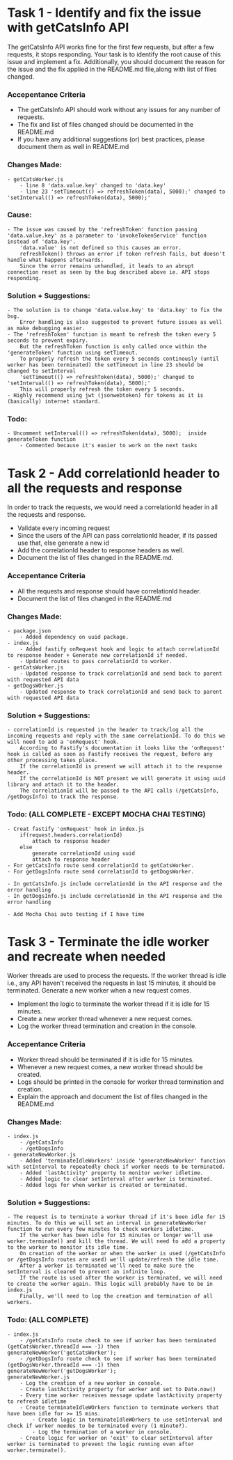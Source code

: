# Task 1 - Identify and fix the issue with getCatsInfo API
The getCatsInfo API works fine for the first few requests, but after a few requests, it stops responding. Your task is to identify the root cause of this issue and implement a fix. Additionally, you should document the reason for the issue and the fix applied in the README.md file,along with list of files changed.
### Accepentance Criteria
- The getCatsInfo API should work without any issues for any number of requests.
- The fix and list of files changed should be documented in the README.md
- If you have any additional suggestions (or) best practices, please document them as well in README.md

### Changes Made:
    - getCatsWorker.js
        - line 8 'data.value.key' changed to 'data.key'
        - line 23 'setTimeout(() => refreshToken(data), 5000);' changed to 'setInterval(() => refreshToken(data), 5000);'
### Cause:
    - The issue was caused by the 'refreshToken' function passing 'data.value.key' as a parameter to 'invokeTokenService' function instead of 'data.key'.
        'data.value' is not defined so this causes an error.
        refreshToken() throws an error if token refresh fails, but doesn't handle what happens afterwards.
        Since the error remains unhandled, it leads to an abrupt connection reset as seen by the bug described above ie. API stops responding.
### Solution + Suggestions:
    - The solution is to change 'data.value.key' to 'data.key' to fix the bug.
        Error handling is also suggested to prevent future issues as well as make debugging easier.
    - The 'refreshToken' function is meant to refresh the token every 5 seconds to prevent expiry.
        But the refreshToken function is only called once within the 'generateToken' function using setTimeout.
        To properly refresh the token every 5 seconds continously (until worker has been terminated) the setTimeout in line 23 should be changed to setInterval
        'setTimeout(() => refreshToken(data), 5000);' changed to 'setInterval(() => refreshToken(data), 5000);'
        This will properly refresh the token every 5 seconds.
    - Highly recommend using jwt (jsonwebtoken) for tokens as it is (basically) internet standard.
### Todo:
    - Uncomment setInterval(() => refreshToken(data), 5000);  inside generateToken function
        - Commented because it's easier to work on the next tasks




# Task 2 - Add correlationId header to all the requests and response
In order to track the requests, we would need a correlationId header in all the requests and response.
- Validate every incoming request
- Since the users of the API can pass correlationId header, if its passed use that, else generate a new id
- Add the correlationId header to response headers as well.
- Document the list of files changed in the README.md.
### Accepentance Criteria
- All the requests and response should have correlationId header.
- Document the list of files changed in the README.md

### Changes Made:
    - package.json
        - Added dependency on uuid package.
    - index.js
        - Added fastify onRequest hook and logic to attach correlationId to response header + Generate new correlationId if needed.
        - Updated routes to pass correlationId to worker.
    - getCatsWorker.js
        - Updated response to track correlationId and send back to parent with requested API data
    - getDogsWOrker.js
        - Updated response to track correlationId and send back to parent with requested API data
### Solution + Suggestions:
    - correlationId is requested in the header to track/log all the incoming requests and reply with the same correlationId. To do this we will need to add a 'onRequest' hook.
        According to Fastify's documentation it looks like the 'onRequest' hook is called as soon as Fastify receives the request, before any other processing takes place.
        If the correlationId is present we will attach it to the response header.
        If the correlationId is NOT present we will generate it using uuid library and attach it to the header.
        The correlationId will be passed to the API calls (/getCatsInfo, /getDogsInfo) to track the response.
### Todo: (ALL COMPLETE - EXCEPT MOCHA CHAI TESTING)
    - Creat fastify 'onRequest' hook in index.js
        if(request.headers.correlationId)
            attach to response header
        else
            generate correlationId using uuid
            attach to response header
    - For getCatsInfo route send correlationId to getCatsWorker.
    - For getDogsInfo route send correlationId to getDogsWorker.

    - In getCatsInfo.js include correlationId in the API response and the error handling
    - In getDogsInfo.js include correlationId in the API response and the error handling

    - Add Mocha Chai auto testing if I have time




# Task 3 - Terminate the idle worker and recreate when needed
Worker threads are used to process the requests. If the worker thread is idle i.e., any API haven't received the requests in last 15 minutes, it should be terminated. Generate a new worker when a new request comes.
- Implement the logic to terminate the worker thread if it is idle for 15 minutes.
- Create a new worker thread whenever a new request comes.
- Log the worker thread termination and creation in the console.
### Accepentance Criteria
- Worker thread should be terminated if it is idle for 15 minutes.
- Whenever a new request comes, a new worker thread should be created.
- Logs should be printed in the console for worker thread termination and creation.
- Explain the approach and document the list of files changed in the README.md

### Changes Made:
    - index.js
        - /getCatsInfo
        - /getDogsInfo
    - generateNewWorker.js
        - Added 'terminateIdleWorkers' inside 'generateNewWorker' function with setInterval to repeatedly check if worker needs to be terminated.
        - Added 'lastActivity' property to monitor worker idletime.
        - Added logic to clear setInterval after worker is terminated.
        - Added logs for when worker is created or terminated.
### Solution + Suggestions:
    - The request is to terminate a worker thread if it's been idle for 15 minutes. To do this we will set an interval in generateNewWorker function to run every few minutes to check workers idletime.
        If the worker has been idle for 15 minutes or longer we'll use worker.terminate() and kill the thread. We will need to add a property to the worker to monitor its idle time.
        On creation of the worker or when the worker is used (/getCatsInfo or /getDogsInfo routes are used) we'll update/refresh the idle time.
        After a worker is terminated we'll need to make sure the setInterval is cleared to prevent an infinite loop.
        If the route is used after the worker is terminated, we will need to create the worker again. This logic will probably have to be in index.js
        Finally, we'll need to log the creation and termination of all workers.
### Todo: (ALL COMPLETE)
    - index.js
        - /getCatsInfo route check to see if worker has been terminated (getCatsWorker.threadId === -1) then generateNewWorker('getCatsWorker');
        - /getDogsInfo route check to see if worker has been terminated (getDogsWorker.threadId === -1) then generateNewWorker('getDogsWorker');
    generateNewWorker.js
        - Log the creation of a new worker in console.
        - Create lastActivity property for worker and set to Date.now()
        - Every time worker receives message update lastActivity property to refresh idletime
        - Create terminateIdleWOrkers function to terminate workers that have been idle for >= 15 mins.
            - Create logic in terminateIdleWOrkers to use setInterval and check if worker needes to be terminated every (1 minute?).
            - Log the termination of a worker in console.
        - Create logic for worker on 'exit' to clear setInterval after worker is terminated to prevent the logic running even after worker.terminate().